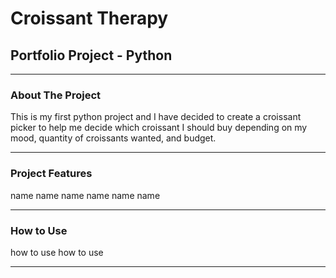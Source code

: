 # Croissant Therapy
## Portfolio Project - Python
---
### About The Project
This is my first python project and I have decided to create a croissant picker to help me decide which croissant I should buy depending on my mood, quantity of croissants wanted, and budget.

---
### Project Features
name name name
name name name

---
### How to Use
how to use
how to use

---